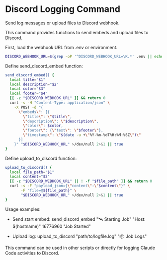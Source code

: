 # Discord Logging Command

Send log messages or upload files to Discord webhook.

This command provides functions to send embeds and upload files to Discord.

First, load the webhook URL from .env or environment.

```bash
DISCORD_WEBHOOK_URL=$(grep -oP '^DISCORD_WEBHOOK_URL=\K.*' .env || echo "$DISCORD_WEBHOOK_URL")
```

Define send_discord_embed function:

```bash
send_discord_embed() {
  local title="$1"
  local description="$2"
  local color="$3"
  local footer="$4"
  [[ -z "$DISCORD_WEBHOOK_URL" ]] && return 0
  curl -s -H "Content-Type: application/json" \
    -X POST -d "{
      \"embeds\": [{
        \"title\": \"$title\",
        \"description\": \"$description\",
        \"color\": $color,
        \"footer\": {\"text\": \"$footer\"},
        \"timestamp\": \"$(date -u +\"%Y-%m-%dT%H:%M:%SZ\")\"
      }]
    }" "$DISCORD_WEBHOOK_URL" >/dev/null 2>&1 || true
}
```

Define upload_to_discord function:

```bash
upload_to_discord() {
  local file_path="$1"
  local content="$2"
  [[ -z "$DISCORD_WEBHOOK_URL" || ! -f "$file_path" ]] && return 0
  curl -s -F "payload_json={\"content\":\"$content\"}" \
       -F "file=@${file_path}" \
       "$DISCORD_WEBHOOK_URL" >/dev/null 2>&1 || true
}
```

Usage examples:

- Send start embed: send_discord_embed "🛰️ Starting Job" "Host: $(hostname)" 16776960 "Job Started"

- Upload log: upload_to_discord "path/to/logfile.log" "📦 Job Logs"

This command can be used in other scripts or directly for logging Claude Code activities to Discord.
